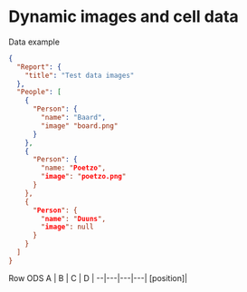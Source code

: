 # Dynamic images and cell data
Data example
```json
{
  "Report": {
    "title": "Test data images"
  },
  "People": [
    {
      "Person": {
        "name": "Baard",
        "image" "board.png"
      }
    },
    {
      "Person": {
        "name: "Poetzo",
        "image": "poetzo.png"
      }
    },
    {
      "Person": {
        "name": "Duuns",
        "image": null
      }
    }
  ]
} 
```
Row ODS
A | B | C | D |
--|---|---|---|
[position]|
